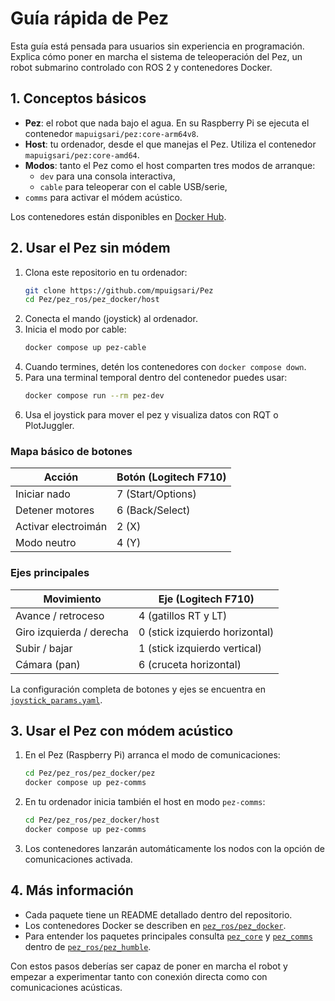 # Guía rápida de Pez

Esta guía está pensada para usuarios sin experiencia en programación. Explica cómo poner en marcha el sistema de teleoperación del Pez, un robot submarino controlado con ROS 2 y contenedores Docker.

## 1. Conceptos básicos

- **Pez**: el robot que nada bajo el agua. En su Raspberry Pi se ejecuta el contenedor `mapuigsari/pez:core-arm64v8`.
- **Host**: tu ordenador, desde el que manejas el Pez. Utiliza el contenedor `mapuigsari/pez:core-amd64`.
- **Modos**: tanto el Pez como el host comparten tres modos de arranque:
  - `dev` para una consola interactiva,
  - `cable` para teleoperar con el cable USB/serie,
 - `comms` para activar el módem acústico.

Los contenedores están disponibles en [Docker Hub](https://hub.docker.com/r/mapuigsari/pez).

## 2. Usar el Pez sin módem

1. Clona este repositorio en tu ordenador:
   ```bash
   git clone https://github.com/mpuigsari/Pez
   cd Pez/pez_ros/pez_docker/host
   ```
2. Conecta el mando (joystick) al ordenador.
3. Inicia el modo por cable:
   ```bash
   docker compose up pez-cable
   ```
4. Cuando termines, detén los contenedores con `docker compose down`.
5. Para una terminal temporal dentro del contenedor puedes usar:
   ```bash
   docker compose run --rm pez-dev
   ```
6. Usa el joystick para mover el pez y visualiza datos con RQT o PlotJuggler.

### Mapa básico de botones

| Acción               | Botón (Logitech F710) |
|----------------------|-----------------------|
| Iniciar nado         | 7 (Start/Options)     |
| Detener motores      | 6 (Back/Select)       |
| Activar electroimán | 2 (X)                 |
| Modo neutro          | 4 (Y)                 |

### Ejes principales

| Movimiento                | Eje (Logitech F710)          |
|---------------------------|------------------------------|
| Avance / retroceso        | 4 (gatillos RT y LT)         |
| Giro izquierda / derecha  | 0 (stick izquierdo horizontal) |
| Subir / bajar             | 1 (stick izquierdo vertical) |
| Cámara (pan)              | 6 (cruceta horizontal)       |

La configuración completa de botones y ejes se encuentra en
[`joystick_params.yaml`](pez_ros/pez_humble/pez_ws/src/pez_core/config/joystick_params.yaml).

## 3. Usar el Pez con módem acústico

1. En el Pez (Raspberry Pi) arranca el modo de comunicaciones:
   ```bash
   cd Pez/pez_ros/pez_docker/pez
   docker compose up pez-comms
   ```
2. En tu ordenador inicia también el host en modo `pez-comms`:
   ```bash
   cd Pez/pez_ros/pez_docker/host
   docker compose up pez-comms
   ```
3. Los contenedores lanzarán automáticamente los nodos con la opción de comunicaciones activada.

## 4. Más información

- Cada paquete tiene un README detallado dentro del repositorio.
- Los contenedores Docker se describen en
  [`pez_ros/pez_docker`](pez_ros/pez_docker/README.md).
- Para entender los paquetes principales consulta
  [`pez_core`](pez_ros/pez_humble/pez_ws/src/pez_core/README.md) y
  [`pez_comms`](pez_ros/pez_humble/pez_ws/src/pez_comms/README.md) dentro de
  [`pez_ros/pez_humble`](pez_ros/pez_humble/README.md).

Con estos pasos deberías ser capaz de poner en marcha el robot y empezar a experimentar tanto con conexión directa como con comunicaciones acústicas.
